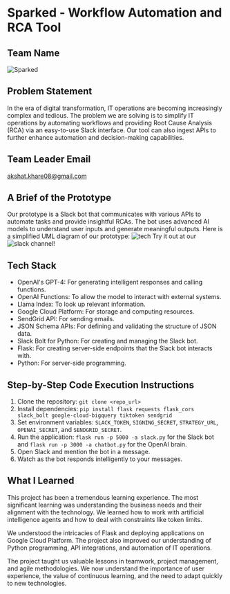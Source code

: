 # Sparked - Workflow Automation and RCA Tool

## Team Name
![Sparked](https://join.slack.com/t/smarterpathworkspace/shared_invite/zt-206kfd5lg-nle9hCS8DAXxWGruWuy6aQ)

## Problem Statement
In the era of digital transformation, IT operations are becoming increasingly complex and tedious. The problem we are solving is to simplify IT operations by automating workflows and providing Root Cause Analysis (RCA) via an easy-to-use Slack interface. Our tool can also ingest APIs to further enhance automation and decision-making capabilities.

## Team Leader Email
akshat.khare08@gmail.com

## A Brief of the Prototype
Our prototype is a Slack bot that communicates with various APIs to automate tasks and provide insightful RCAs. The bot uses advanced AI models to understand user inputs and generate meaningful outputs. Here is a simplified UML diagram of our prototype:
![tech](https://github.com/akshat-khare/SmarterPath/assets/25928898/a89904b9-f581-44c8-8301-474daa88c665)
Try it out at our ![slack channel](https://join.slack.com/t/smarterpathworkspace/shared_invite/zt-206kfd5lg-nle9hCS8DAXxWGruWuy6aQ)!



## Tech Stack
- OpenAI's GPT-4: For generating intelligent responses and calling functions.
- OpenAI Functions: To allow the model to interact with external systems.
- Llama Index: To look up relevant information.
- Google Cloud Platform: For storage and computing resources.
- SendGrid API: For sending emails.
- JSON Schema APIs: For defining and validating the structure of JSON data.
- Slack Bolt for Python: For creating and managing the Slack bot.
- Flask: For creating server-side endpoints that the Slack bot interacts with.
- Python: For server-side programming.

## Step-by-Step Code Execution Instructions
1. Clone the repository: `git clone <repo_url>`
2. Install dependencies: `pip install flask requests flask_cors slack_bolt google-cloud-bigquery tiktoken sendgrid`
3. Set environment variables: `SLACK_TOKEN`, `SIGNING_SECRET`, `STRATEGY_URL`, `OPENAI_SECRET`, and `SENDGRID_SECRET`.
4. Run the application: `flask run -p 5000 -a slack.py` for the Slack bot and `flask run -p 3000 -a chatbot.py` for the OpenAI brain.
5. Open Slack and mention the bot in a message.
6. Watch as the bot responds intelligently to your messages.


## What I Learned
This project has been a tremendous learning experience. The most significant learning was understanding the business needs and their alignment with the technology. We learned how to work with artificial intelligence agents and how to deal with constraints like token limits. 

We understood the intricacies of Flask and deploying applications on Google Cloud Platform. The project also improved our understanding of Python programming, API integrations, and automation of IT operations. 

The project taught us valuable lessons in teamwork, project management, and agile methodologies. We now understand the importance of user experience, the value of continuous learning, and the need to adapt quickly to new technologies.
